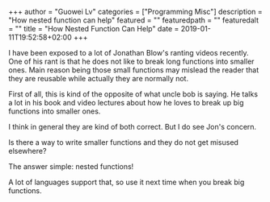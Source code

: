 +++
author = "Guowei Lv"
categories = ["Programming Misc"]
description = "How nested function can help"
featured = ""
featuredpath = ""
featuredalt = ""
title = "How Nested Function Can Help"
date = 2019-01-11T19:52:58+02:00
+++

I have been exposed to a lot of Jonathan Blow's ranting videos recently. One of his rant is that he does not like to break long functions into smaller ones. Main reason being those small functions may mislead the reader that they are reusable while actually they are normally not.

First of all, this is kind of the opposite of what uncle bob is saying. He talks a lot in his book and video lectures about how he loves to break up big functions into smaller ones.

I think in general they are kind of both correct. But I do see Jon's concern.

Is there a way to write smaller functions and they do not get misused elsewhere?

The answer simple: nested functions!

A lot of languages support that, so use it next time when you break big functions.
